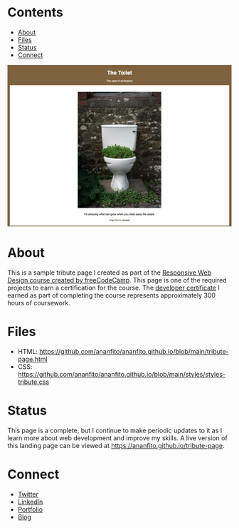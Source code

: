 # Contents

- [About](#about)
- [Files](#files)
- [Status](#status)
- [Connect](#connect)

![screenshot of my sample tribute page to civilization's greatest invention: the toilet](./media/screenshot_tribute-page.png)

# About

This is a sample tribute page I created as part of the [Responsive Web Design course created by freeCodeCamp](https://www.freecodecamp.org/learn/2022/responsive-web-design/). This page is one of the required projects to earn a certification for the course. The [developer certificate](https://www.freecodecamp.org/certification/ananfito/responsive-web-design) I earned as part of completing the course represents approximately 300 hours of coursework.

# Files

- HTML: https://github.com/ananfito/ananfito.github.io/blob/main/tribute-page.html
- CSS: https://github.com/ananfito/ananfito.github.io/blob/main/styles/styles-tribute.css

# Status

This page is a complete, but I continue to make periodic updates to it as I learn more about web development and improve my skills. A live version of this landing page can be viewed at https://ananfito.github.io/tribute-page.

# Connect

- [Twitter](https://twitter.com/wordsbyfifi)
- [LinkedIn](https://linkedin.com/in/anthonynanfito)
- [Portfolio](https://ananfito.github.io)
- [Blog](https://ananfito.hashnode.dev)
